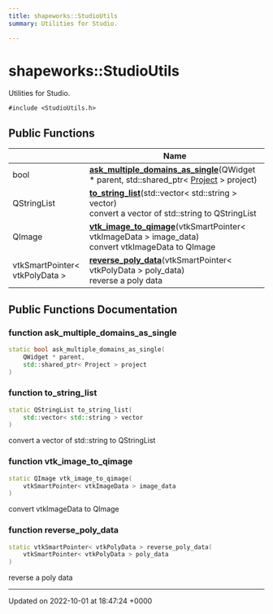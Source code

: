 ```yaml
---
title: shapeworks::StudioUtils
summary: Utilities for Studio. 

---
```


# shapeworks::StudioUtils



Utilities for Studio. 


`#include <StudioUtils.h>`

## Public Functions

|                | Name           |
| -------------- | -------------- |
| bool | **[ask_multiple_domains_as_single](../Classes/classshapeworks_1_1StudioUtils.md#function-ask-multiple-domains-as-single)**(QWidget * parent, std::shared_ptr< [Project](../Classes/classshapeworks_1_1Project.md) > project) |
| QStringList | **[to_string_list](../Classes/classshapeworks_1_1StudioUtils.md#function-to-string-list)**(std::vector< std::string > vector)<br>convert a vector of std::string to QStringList  |
| QImage | **[vtk_image_to_qimage](../Classes/classshapeworks_1_1StudioUtils.md#function-vtk-image-to-qimage)**(vtkSmartPointer< vtkImageData > image_data)<br>convert vtkImageData to QImage  |
| vtkSmartPointer< vtkPolyData > | **[reverse_poly_data](../Classes/classshapeworks_1_1StudioUtils.md#function-reverse-poly-data)**(vtkSmartPointer< vtkPolyData > poly_data)<br>reverse a poly data  |

## Public Functions Documentation

### function ask_multiple_domains_as_single

```cpp
static bool ask_multiple_domains_as_single(
    QWidget * parent,
    std::shared_ptr< Project > project
)
```


### function to_string_list

```cpp
static QStringList to_string_list(
    std::vector< std::string > vector
)
```

convert a vector of std::string to QStringList 

### function vtk_image_to_qimage

```cpp
static QImage vtk_image_to_qimage(
    vtkSmartPointer< vtkImageData > image_data
)
```

convert vtkImageData to QImage 

### function reverse_poly_data

```cpp
static vtkSmartPointer< vtkPolyData > reverse_poly_data(
    vtkSmartPointer< vtkPolyData > poly_data
)
```

reverse a poly data 

-------------------------------

Updated on 2022-10-01 at 18:47:24 +0000